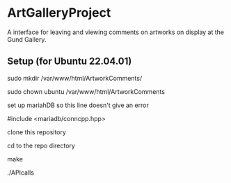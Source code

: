 # ArtGalleryProject
 A interface for leaving and viewing comments on artworks on display at the Gund Gallery.

## Setup (for Ubuntu 22.04.01)
sudo mkdir /var/www/html/ArtworkComments/

sudo chown ubuntu /var/www/html/ArtworkComments

set up mariahDB so this line doesn't give an error

#include <mariadb/conncpp.hpp>

clone this repository

cd to the repo directory

make

./APIcalls
